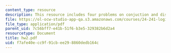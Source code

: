 ```yaml
---
content_type: resource
description: This resource includes four problems on conjuction and disjunction.
file: https://ol-ocw-studio-app-qa.s3.amazonaws.com/courses/24-241-logic-i-fall-2005/f7afe40ecc9f91cbee298860dedb164c_hw2.pdf
file_type: application/pdf
parent_uid: 7c56bff7-e41b-51f6-b3e5-329382b6d2a4
resourcetype: Document
title: hw2.pdf
uid: f7afe40e-cc9f-91cb-ee29-8860dedb164c
---
```


